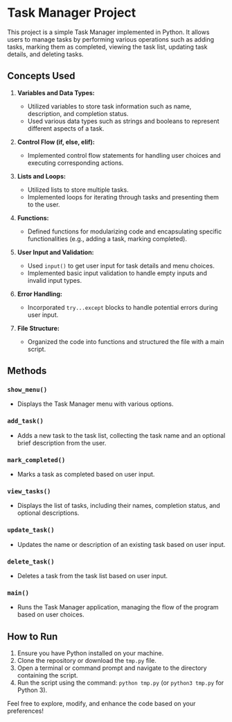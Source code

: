 # Task Manager Project

This project is a simple Task Manager implemented in Python. It allows users to manage tasks by performing various operations such as adding tasks, marking them as completed, viewing the task list, updating task details, and deleting tasks.

## Concepts Used

1. **Variables and Data Types:**
   - Utilized variables to store task information such as name, description, and completion status.
   - Used various data types such as strings and booleans to represent different aspects of a task.

2. **Control Flow (if, else, elif):**
   - Implemented control flow statements for handling user choices and executing corresponding actions.

3. **Lists and Loops:**
   - Utilized lists to store multiple tasks.
   - Implemented loops for iterating through tasks and presenting them to the user.

4. **Functions:**
   - Defined functions for modularizing code and encapsulating specific functionalities (e.g., adding a task, marking completed).

5. **User Input and Validation:**
   - Used `input()` to get user input for task details and menu choices.
   - Implemented basic input validation to handle empty inputs and invalid input types.

6. **Error Handling:**
   - Incorporated `try...except` blocks to handle potential errors during user input.

7. **File Structure:**
   - Organized the code into functions and structured the file with a main script.

## Methods

### `show_menu()`
- Displays the Task Manager menu with various options.

### `add_task()`
- Adds a new task to the task list, collecting the task name and an optional brief description from the user.

### `mark_completed()`
- Marks a task as completed based on user input.

### `view_tasks()`
- Displays the list of tasks, including their names, completion status, and optional descriptions.

### `update_task()`
- Updates the name or description of an existing task based on user input.

### `delete_task()`
- Deletes a task from the task list based on user input.

### `main()`
- Runs the Task Manager application, managing the flow of the program based on user choices.

## How to Run
1. Ensure you have Python installed on your machine.
2. Clone the repository or download the `tmp.py` file.
3. Open a terminal or command prompt and navigate to the directory containing the script.
4. Run the script using the command: `python tmp.py` (or `python3 tmp.py` for Python 3).

Feel free to explore, modify, and enhance the code based on your preferences!
